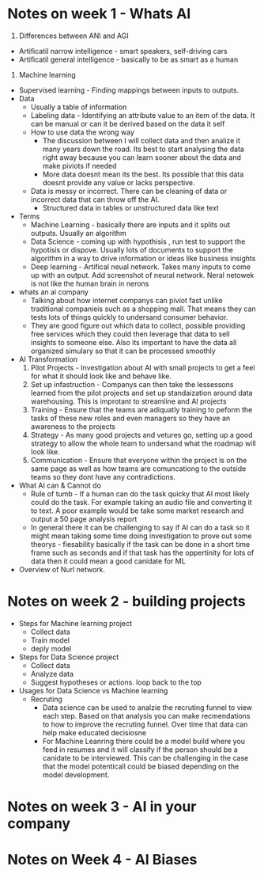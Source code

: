 # Notes on week 1 - Whats AI
1. Differences between ANI and AGI
  - Artificatil narrow intelligence - smart speakers, self-driving cars
  - Artificatil general intelligence - basically to be as smart as a human
1. Machine learning
  - Supervised learning - Finding mappings between inputs to outputs. 
  - Data 
    - Usually a table of information
    - Labeling data - Identifying an attribute value to an item of the data. It can be manual or can it be derived based on the data it self
    - How to use data the wrong way 
      - The discussion between I will collect data and then analize it many years down the road. 
    Its best to start analysing the data right away because you can learn sooner about the data and make piviots if needed
      - More data doesnt mean its the best. Its possible that this data doesnt provide any value or lacks perspective.
    - Data is messy or incorrect. There can be cleaning of data or incorrect data that can throw off the AI.
      - Structured data in tables or unstructured data like text 
  - Terms
    - Machine Learning - basically there are inputs and it splits out outputs. Usually an algorithm
    - Data Science - coming up with hypothisis , run test to support the hypotisis or dispove. Usually lots of documents to support the algorithm in a way to drive information or ideas like business insights
    - Deep learning - Artifical neual network. Takes many inputs to come up with an output. Add screenshot of neural network. Neral netowek is not like the human brain in nerons
  - whats an ai company
    - Talking about how internet companys can piviot fast unlike traditional companieis such as a shopping mall. That means they can tests lots of things quickly to undersand consumer behavior.
    - They are good figure out which data to collect, possible providing free services which they could then leverage that data to sell insights to someone else. Also its important to have the data all organized simulary so that it can be processed smoothly
  - AI Transformation
    1. Pilot Projects - Investigation about AI with small projects to get a feel for what it should look like and behave like.
    2. Set up infastruction - Companys can then take the lessessons learned from the pilot projects and set up standaization around data warehousing. This is improtant to streamline and AI projects
    3. Training - Ensure that the teams are adiquatly training to peform the tasks of these new roles and even managers so they have an awareness to the projects
    4. Strategy - As many good projects and vetures go, setting up a good strategy to allow the whole team to undersand what the roadmap will look like.
    5. Communication - Ensure that everyone within the project is on the same page as well as how teams are comuncationg to the outside teams so they dont have any contradictions. 
   - What AI can & Cannot do
     - Rule of tumb - If a human can do the task quicky that AI most likely could do the task. For example taking an audio file and converting it to text. A poor example would be take some market research and output a 50 page analysis report 
     - In general there it can be challenging to say if AI can do a task so it might mean taking some time doing investigation to prove out some theorys 
    - fiesability basically if the task can be done in a short time frame such as seconds and if that task has the oppertinity for lots of data then it could mean a good canidate for ML
  - Overview of Nurl network. 
    
# Notes on week 2 - building projects
- Steps for Machine learning project
  - Collect data
  - Train model
  - deply model
- Steps for Data Science project
  - Collect data
  - Analyze data
  - Suggest hypotheses or actions. loop back to the top
- Usages for Data Science vs Machine learning
  - Recruting
    - Data science can be used to analzie the recruting funnel to view each step. Based on that analysis you can make recmendations to how to improve the recruting funnel. Over time that data can help make educated decisiosne
    - For Machine Leanring there could be a model build where you feed in resumes and it will classify if the person should be a canidate to be interviewed. This can be challenging in the case that the model potenticall could be biased depending on the model development.
    
# Notes on week 3 - AI in your company
# Notes on Week 4 - AI Biases 
